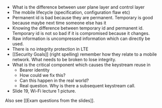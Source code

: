 - What is the difference between user plane layer and control layer
- The mobile lifecycle (specification, configuration flaw etc)
- Permanent id is bad because they are permanent. Temporary is good because maybe next time someone else has it
- Knowing the difference between temporary id and permanent id. Temporary id is not so bad if it is compromised because it changes. 
- Raw information is uncompressed information which can directly be used. 
- There is no integrity protection in LTE
- [[Security Goals]] (right spelling) remember how they relate to a mobile network. What needs to be broken to lose integrity.
- What is the critical component which causes the keystream reuse in
	- Bearer identity 
	- How could we fix this?
	- Can this happen in the real world?
	- Real question. Why is there a subsequent keystream call. 
- Slide 19, Wi-Fi lecture 1 picture. 

Also see [[Exam questions from the slides]]. 